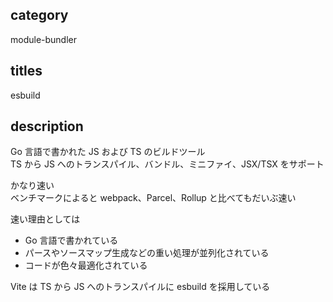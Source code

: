 ## category

module-bundler

## titles

esbuild

## description

Go 言語で書かれた JS および TS のビルドツール  
TS から JS へのトランスパイル、バンドル、ミニファイ、JSX/TSX をサポート

かなり速い  
ベンチマークによると webpack、Parcel、Rollup と比べてもだいぶ速い

速い理由としては

- Go 言語で書かれている
- パースやソースマップ生成などの重い処理が並列化されている
- コードが色々最適化されている

Vite は TS から JS へのトランスパイルに esbuild を採用している
